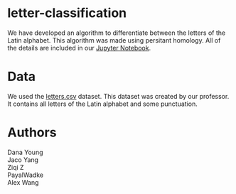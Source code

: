 # letter-classification
We have developed an algorithm to differentiate between the letters of the Latin alphabet. This algorithm was made using persitant homology. All of the details are included in our [Jupyter Notebook](https://github.com/jacoyang/letter-classification/blob/master/LettterClassification.ipynb).  

# Data
We used the [letters.csv](https://github.com/jacoyang/letter-classification/blob/master/letters.csv) dataset. This dataset was created by our professor. It contains all letters of the Latin alphabet and some punctuation. 

# Authors
Dana Young <br />
Jaco Yang <br />
Ziqi Z <br />
PayalWadke <br />
Alex Wang
